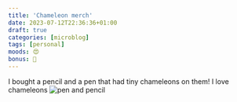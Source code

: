 ```yaml
---
title: 'Chameleon merch'
date: 2023-07-12T22:36:36+01:00
draft: true
categories: [microblog]
tags: [personal] 
moods: 😍
bonus: 📧
---
```

I bought a pencil and a pen that had tiny chameleons on them! I love chameleons 
![pen and pencil](https://files.mastodon.social/cache/media_attachments/files/110/702/977/944/697/056/original/58c64a936217acb6.png)